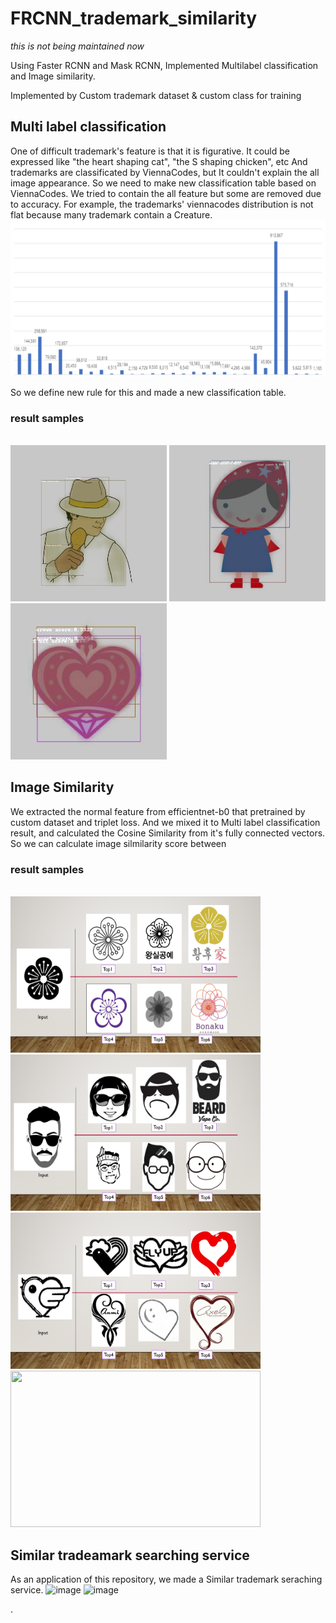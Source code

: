 



# FRCNN_trademark_similarity
*this is not being maintained now*

Using Faster RCNN and Mask RCNN, Implemented Multilabel classification and Image similarity.

Implemented by Custom trademark dataset & custom class for training

## Multi label classification
One of difficult trademark's feature is that it is figurative. It could be expressed like "the heart shaping cat", "the S shaping chicken", etc
And trademarks are classificated by ViennaCodes, but It couldn't explain the all image appearance.
So we need to make new classification table based on ViennaCodes.
We tried to contain the all feature but some are removed due to accuracy.
For example, the trademarks' viennacodes distribution is not flat because many trademark contain a Creature.
<img src="./images/dist.PNG" width="750px" height="250px" title="dist" alt="dist"></img>

So we define new rule for this and made a new classification table.

### result samples
<br><img src="./images/det1.jpg" width="250px" height="250px" title="det1" alt="det1"></img>
<img src="./images/det2.jpg" width="250px" height="250px" title="det2" alt="det2"></img>
<img src="./images/det3.jpg" width="250px" height="250px" title="det3" alt="det3"></img><br/>


## Image Similarity
We extracted the normal feature from efficientnet-b0 that pretrained by custom dataset and triplet loss.
And we mixed it to Multi label classification result, and calculated the Cosine Similarity from it's fully connected vectors.
So we can calculate image silmilarity score between 


### result samples
<br><img src="./images/sim1.PNG" width="400px" height="250px" title="sim1" alt="sim1"></img>
<img src="./images/sim2.PNG" width="400px" height="250px" title="sim2" alt="sim2"></img>
<img src="./images/sim3.PNG" width="400px" height="250px" title="sim3" alt="sim3"></img>
<img src="https://user-images.githubusercontent.com/32811724/142619840-5c51e3bb-9ec6-44ee-a3bc-63b35ebf0211.png" width="400px" height="250px"></img><br/>


## Similar tradeamark searching service
As an application of this repository, we made a Similar trademark seraching service.
![image](https://user-images.githubusercontent.com/32811724/142619590-b5fa63a2-6b15-4720-9d99-cbd15fddc3c7.png)
![image](https://user-images.githubusercontent.com/32811724/142619604-3c5aeaad-fa1d-4b18-b169-804314554c2e.png)


.
